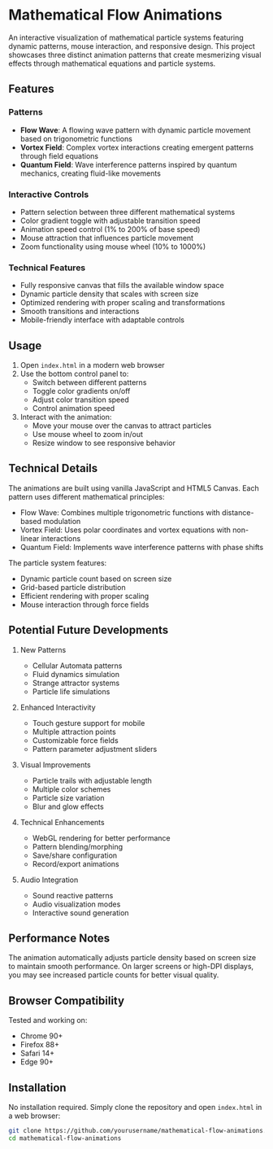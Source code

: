 # Mathematical Flow Animations

An interactive visualization of mathematical particle systems featuring dynamic patterns, mouse interaction, and responsive design. This project showcases three distinct animation patterns that create mesmerizing visual effects through mathematical equations and particle systems.

## Features

### Patterns
- **Flow Wave**: A flowing wave pattern with dynamic particle movement based on trigonometric functions
- **Vortex Field**: Complex vortex interactions creating emergent patterns through field equations
- **Quantum Field**: Wave interference patterns inspired by quantum mechanics, creating fluid-like movements

### Interactive Controls
- Pattern selection between three different mathematical systems
- Color gradient toggle with adjustable transition speed
- Animation speed control (1% to 200% of base speed)
- Mouse attraction that influences particle movement
- Zoom functionality using mouse wheel (10% to 1000%)

### Technical Features
- Fully responsive canvas that fills the available window space
- Dynamic particle density that scales with screen size
- Optimized rendering with proper scaling and transformations
- Smooth transitions and interactions
- Mobile-friendly interface with adaptable controls

## Usage

1. Open `index.html` in a modern web browser
2. Use the bottom control panel to:
   - Switch between different patterns
   - Toggle color gradients on/off
   - Adjust color transition speed
   - Control animation speed
3. Interact with the animation:
   - Move your mouse over the canvas to attract particles
   - Use mouse wheel to zoom in/out
   - Resize window to see responsive behavior

## Technical Details

The animations are built using vanilla JavaScript and HTML5 Canvas. Each pattern uses different mathematical principles:

- Flow Wave: Combines multiple trigonometric functions with distance-based modulation
- Vortex Field: Uses polar coordinates and vortex equations with non-linear interactions
- Quantum Field: Implements wave interference patterns with phase shifts

The particle system features:
- Dynamic particle count based on screen size
- Grid-based particle distribution
- Efficient rendering with proper scaling
- Mouse interaction through force fields

## Potential Future Developments

1. New Patterns
   - Cellular Automata patterns
   - Fluid dynamics simulation
   - Strange attractor systems
   - Particle life simulations

2. Enhanced Interactivity
   - Touch gesture support for mobile
   - Multiple attraction points
   - Customizable force fields
   - Pattern parameter adjustment sliders

3. Visual Improvements
   - Particle trails with adjustable length
   - Multiple color schemes
   - Particle size variation
   - Blur and glow effects

4. Technical Enhancements
   - WebGL rendering for better performance
   - Pattern blending/morphing
   - Save/share configuration
   - Record/export animations

5. Audio Integration
   - Sound reactive patterns
   - Audio visualization modes
   - Interactive sound generation

## Performance Notes

The animation automatically adjusts particle density based on screen size to maintain smooth performance. On larger screens or high-DPI displays, you may see increased particle counts for better visual quality.

## Browser Compatibility

Tested and working on:
- Chrome 90+
- Firefox 88+
- Safari 14+
- Edge 90+

## Installation

No installation required. Simply clone the repository and open `index.html` in a web browser:

```bash
git clone https://github.com/yourusername/mathematical-flow-animations.git
cd mathematical-flow-animations
